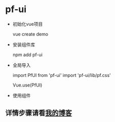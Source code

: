# pf-ui

- 初始化vue项目

  vue create demo

- 安装组件库

  npm add pf-ui

- 全局导入

  import PfUI from 'pf-ui' import 'pf-ui/lib/pf.css'

  Vue.use(PfUI)

- 使用组件

## 详情步骤请看[我的博客](https://wwwpppfffzzz.github.io/)
